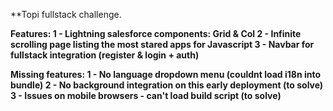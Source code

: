 **Topi fullstack challenge.

**Features:
1 - Lightning salesforce components: Grid & Col
2 - Infinite scrolling page listing the most stared apps for Javascript
3 - Navbar for fullstack integration (register & login + auth)**

**Missing features:
1 - No language dropdown menu (couldnt load i18n into bundle)
2 - No background integration on this early deployment (to solve)
3 - Issues on mobile browsers - can't load build script (to solve)**

